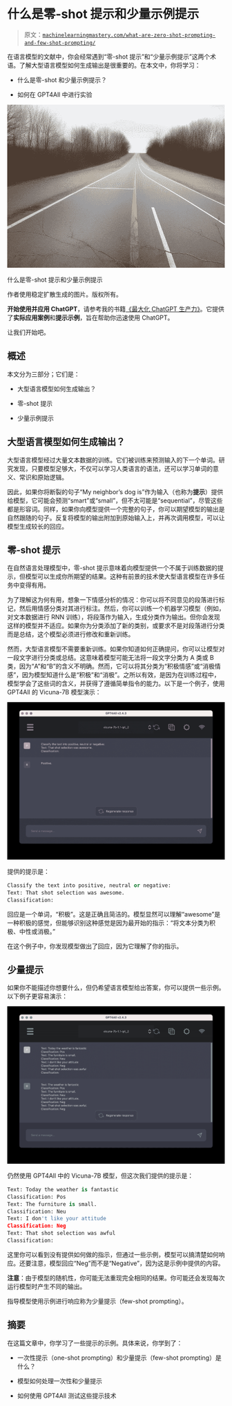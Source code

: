 # 什么是零-shot 提示和少量示例提示

> 原文：[`machinelearningmastery.com/what-are-zero-shot-prompting-and-few-shot-prompting/`](https://machinelearningmastery.com/what-are-zero-shot-prompting-and-few-shot-prompting/)

在语言模型的文献中，你会经常遇到“零-shot 提示”和“少量示例提示”这两个术语。了解大型语言模型如何生成输出是很重要的。在本文中，你将学习：

+   什么是零-shot 和少量示例提示？

+   如何在 GPT4All 中进行实验

![](img/2ddc864f7b525f85c2e41c227061d6f3.png)

什么是零-shot 提示和少量示例提示

作者使用稳定扩散生成的图片。版权所有。

**开始使用并应用 ChatGPT**，请参考我的书籍[《最大化 ChatGPT 生产力》](https://machinelearningmastery.com/productivity-with-chatgpt/)。它提供了**实际应用案例**和**提示示例**，旨在帮助你迅速使用 ChatGPT。

让我们开始吧。

## 概述

本文分为三部分；它们是：

+   大型语言模型如何生成输出？

+   零-shot 提示

+   少量示例提示

## 大型语言模型如何生成输出？

大型语言模型经过大量文本数据的训练。它们被训练来预测输入的下一个单词。研究发现，只要模型足够大，不仅可以学习人类语言的语法，还可以学习单词的意义、常识和原始逻辑。

因此，如果你将断裂的句子“My neighbor’s dog is”作为输入（也称为**提示**）提供给模型，它可能会预测“smart”或“small”，但不太可能是“sequential”，尽管这些都是形容词。同样，如果你向模型提供一个完整的句子，你可以期望模型的输出是自然跟随的句子。反复将模型的输出附加到原始输入上，并再次调用模型，可以让模型生成较长的回应。

## 零-shot 提示

在自然语言处理模型中，零-shot 提示意味着向模型提供一个不属于训练数据的提示，但模型可以生成你所期望的结果。这种有前景的技术使大型语言模型在许多任务中变得有用。

为了理解这为何有用，想象一下情感分析的情况：你可以将不同意见的段落进行标记，然后用情感分类对其进行标注。然后，你可以训练一个机器学习模型（例如，对文本数据进行 RNN 训练），将段落作为输入，生成分类作为输出。但你会发现这样的模型并不适应。如果你为分类添加了新的类别，或要求不是对段落进行分类而是总结，这个模型必须进行修改和重新训练。

然而，大型语言模型不需要重新训练。如果你知道如何正确提问，你可以让模型对一段文字进行分类或总结。这意味着模型可能无法将一段文字分类为 A 类或 B 类，因为“A”和“B”的含义不明确。然而，它可以将其分类为“积极情感”或“消极情感”，因为模型知道什么是“积极”和“消极”。之所以有效，是因为在训练过程中，模型学会了这些词的含义，并获得了遵循简单指令的能力。以下是一个例子，使用 GPT4All 的 Vicuna-7B 模型演示：

![](img/a5030f3e7b8e6ec590875ab58c4c497e.png)

提供的提示是：

```py
Classify the text into positive, neutral or negative:
Text: That shot selection was awesome.
Classification:
```

回应是一个单词，“积极”。这是正确且简洁的。模型显然可以理解“awesome”是一种积极的感觉，但能够识别这种感觉是因为最开始的指示：“将文本分类为积极、中性或消极。”

在这个例子中，你发现模型做出了回应，因为它理解了你的指示。

## 少量提示

如果你不能描述你想要什么，但仍希望语言模型给出答案，你可以提供一些示例。以下例子更容易演示：

![](img/10af9f59dc79323a90a91f2c63808ff0.png)

仍然使用 GPT4All 中的 Vicuna-7B 模型，但这次我们提供的提示是：

```py
Text: Today the weather is fantastic
Classification: Pos
Text: The furniture is small.
Classification: Neu
Text: I don't like your attitude
Classification: Neg
Text: That shot selection was awful
Classification:
```

这里你可以看到没有提供如何做的指示，但通过一些示例，模型可以搞清楚如何响应。还要注意，模型回应“Neg”而不是“Negative”，因为这是示例中提供的内容。

**注意**：由于模型的随机性，你可能无法重现完全相同的结果。你可能还会发现每次运行模型时产生不同的输出。

指导模型使用示例进行响应称为少量提示（few-shot prompting）。

## 摘要

在这篇文章中，你学习了一些提示的示例。具体来说，你学到了：

+   一次性提示（one-shot prompting）和少量提示（few-shot prompting）是什么？

+   模型如何处理一次性和少量提示

+   如何使用 GPT4All 测试这些提示技术
